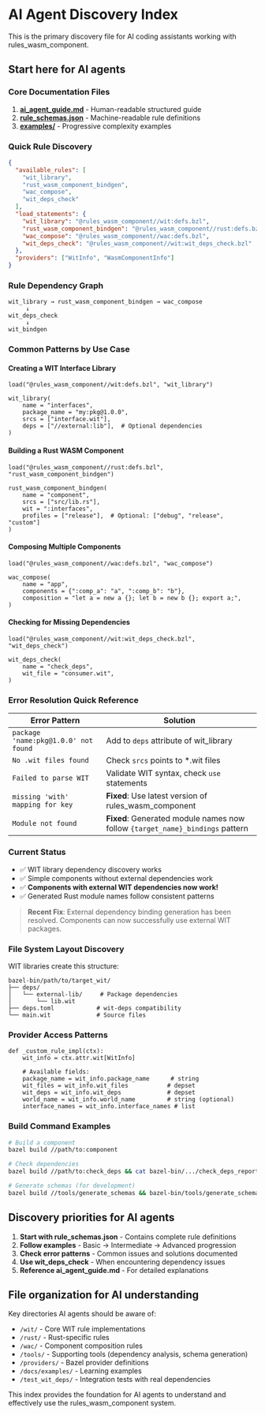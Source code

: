 # AI Agent Discovery Index

This is the primary discovery file for AI coding assistants working with rules_wasm_component.

## Start here for AI agents

### Core Documentation Files
1. **[ai_agent_guide.md](ai_agent_guide.md)** - Human-readable structured guide
2. **[rule_schemas.json](rule_schemas.json)** - Machine-readable rule definitions
3. **[examples/](examples/)** - Progressive complexity examples

### Quick Rule Discovery
```json
{
  "available_rules": [
    "wit_library",
    "rust_wasm_component_bindgen", 
    "wac_compose",
    "wit_deps_check"
  ],
  "load_statements": {
    "wit_library": "@rules_wasm_component//wit:defs.bzl",
    "rust_wasm_component_bindgen": "@rules_wasm_component//rust:defs.bzl",
    "wac_compose": "@rules_wasm_component//wac:defs.bzl",
    "wit_deps_check": "@rules_wasm_component//wit:wit_deps_check.bzl"
  },
  "providers": ["WitInfo", "WasmComponentInfo"]
}
```

### Rule Dependency Graph
```
wit_library → rust_wasm_component_bindgen → wac_compose
     ↓
wit_deps_check
     ↓
wit_bindgen
```

### Common Patterns by Use Case

#### Creating a WIT Interface Library
```starlark
load("@rules_wasm_component//wit:defs.bzl", "wit_library")

wit_library(
    name = "interfaces",
    package_name = "my:pkg@1.0.0",
    srcs = ["interface.wit"],
    deps = ["//external:lib"],  # Optional dependencies
)
```

#### Building a Rust WASM Component
```starlark
load("@rules_wasm_component//rust:defs.bzl", "rust_wasm_component_bindgen")

rust_wasm_component_bindgen(
    name = "component",
    srcs = ["src/lib.rs"],
    wit = ":interfaces",
    profiles = ["release"],  # Optional: ["debug", "release", "custom"]
)
```

#### Composing Multiple Components
```starlark
load("@rules_wasm_component//wac:defs.bzl", "wac_compose")

wac_compose(
    name = "app",
    components = {":comp_a": "a", ":comp_b": "b"},
    composition = "let a = new a {}; let b = new b {}; export a;",
)
```

#### Checking for Missing Dependencies
```starlark
load("@rules_wasm_component//wit:wit_deps_check.bzl", "wit_deps_check")

wit_deps_check(
    name = "check_deps",
    wit_file = "consumer.wit",
)
```

### Error Resolution Quick Reference

| Error Pattern | Solution |
|---------------|----------|
| `package 'name:pkg@1.0.0' not found` | Add to `deps` attribute of wit_library |
| `No .wit files found` | Check `srcs` points to *.wit files |
| `Failed to parse WIT` | Validate WIT syntax, check `use` statements |
| `missing 'with' mapping for key` | **Fixed**: Use latest version of rules_wasm_component |
| `Module not found` | **Fixed**: Generated module names now follow `{target_name}_bindings` pattern |

### Current Status
- ✅ WIT library dependency discovery works
- ✅ Simple components without external dependencies work  
- ✅ **Components with external WIT dependencies now work!**
- ✅ Generated Rust module names follow consistent patterns

> **Recent Fix**: External dependency binding generation has been resolved. Components can now successfully use external WIT packages.

### File System Layout Discovery

WIT libraries create this structure:
```
bazel-bin/path/to/target_wit/
├── deps/
│   └── external-lib/     # Package dependencies
│       └── lib.wit
├── deps.toml            # wit-deps compatibility
└── main.wit             # Source files
```

### Provider Access Patterns

```starlark
def _custom_rule_impl(ctx):
    wit_info = ctx.attr.wit[WitInfo]
    
    # Available fields:
    package_name = wit_info.package_name      # string
    wit_files = wit_info.wit_files           # depset
    wit_deps = wit_info.wit_deps             # depset
    world_name = wit_info.world_name         # string (optional)
    interface_names = wit_info.interface_names # list
```

### Build Command Examples

```bash
# Build a component
bazel build //path/to:component

# Check dependencies
bazel build //path/to:check_deps && cat bazel-bin/.../check_deps_report.txt

# Generate schemas (for development)
bazel build //tools/generate_schemas && bazel-bin/tools/generate_schemas/generate_schemas_/generate_schemas > docs/rule_schemas.json
```

## Discovery priorities for AI agents

1. **Start with rule_schemas.json** - Contains complete rule definitions
2. **Follow examples** - Basic → Intermediate → Advanced progression  
3. **Check error patterns** - Common issues and solutions documented
4. **Use wit_deps_check** - When encountering dependency issues
5. **Reference ai_agent_guide.md** - For detailed explanations

## File organization for AI understanding

Key directories AI agents should be aware of:
- `/wit/` - Core WIT rule implementations
- `/rust/` - Rust-specific rules  
- `/wac/` - Component composition rules
- `/tools/` - Supporting tools (dependency analysis, schema generation)
- `/providers/` - Bazel provider definitions
- `/docs/examples/` - Learning examples
- `/test_wit_deps/` - Integration tests with real dependencies

This index provides the foundation for AI agents to understand and effectively use the rules_wasm_component system.